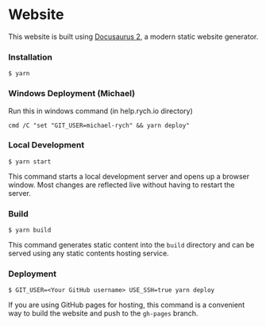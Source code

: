 # Website

This website is built using [Docusaurus 2](https://docusaurus.io/), a modern static website generator.

### Installation

```
$ yarn
```
### Windows Deployment (Michael)

Run this in windows command (in help.rych.io directory)

```
cmd /C "set "GIT_USER=michael-rych" && yarn deploy"
```


### Local Development

```
$ yarn start
```

This command starts a local development server and opens up a browser window. Most changes are reflected live without having to restart the server.

### Build

```
$ yarn build
```

This command generates static content into the `build` directory and can be served using any static contents hosting service.

### Deployment

```
$ GIT_USER=<Your GitHub username> USE_SSH=true yarn deploy
```

If you are using GitHub pages for hosting, this command is a convenient way to build the website and push to the `gh-pages` branch.
